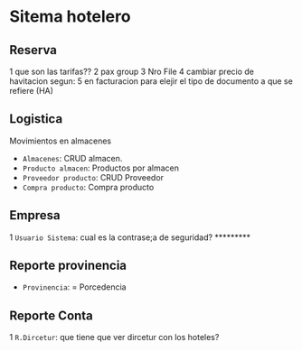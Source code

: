# Sitema hotelero

## Reserva
1 que son las tarifas??
2 pax group
3 Nro File
4 cambiar precio de havitacion segun:
5 en facturacion para elejir el tipo de documento a que se refiere (HA)

## Logistica
Movimientos en almacenes
* ``Almacenes``: CRUD almacen.
* ``Producto almacen``: Productos por almacen
* ``Proveedor producto``: CRUD Proveedor
* ``Compra producto``: Compra producto

## Empresa
 1 ``Usuario Sistema``:  cual es la contrase;a de seguridad? *********

## Reporte provinencia
* ``Provinencia``: = Porcedencia
## Reporte Conta
1 ``R.Dircetur``: que tiene que ver dircetur con los hoteles?
